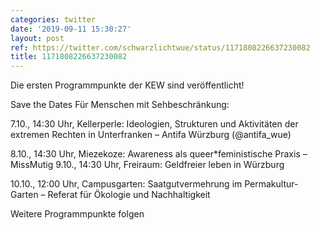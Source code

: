 ```yaml
---
categories: twitter
date: '2019-09-11 15:30:27'
layout: post
ref: https://twitter.com/schwarzlichtwue/status/1171808226637230082
title: 1171808226637230082
---
```

Die ersten Programmpunkte der KEW sind veröffentlicht!

Save the Dates 
Für Menschen mit Sehbeschränkung:



7.10., 14:30 Uhr, Kellerperle: Ideologien, Strukturen und Aktivitäten der extremen Rechten in Unterfranken – Antifa Würzburg (@antifa_wue)



8.10., 14:30 Uhr, Miezekoze: Awareness als queer\*feministische Praxis – MissMutig 
9.10., 14:30 Uhr, Freiraum: Geldfreier leben in Würzburg



10.10., 12:00 Uhr, Campusgarten: Saatgutvermehrung im Permakultur-Garten – Referat für Ökologie und Nachhaltigkeit



Weitere Programmpunkte folgen 
